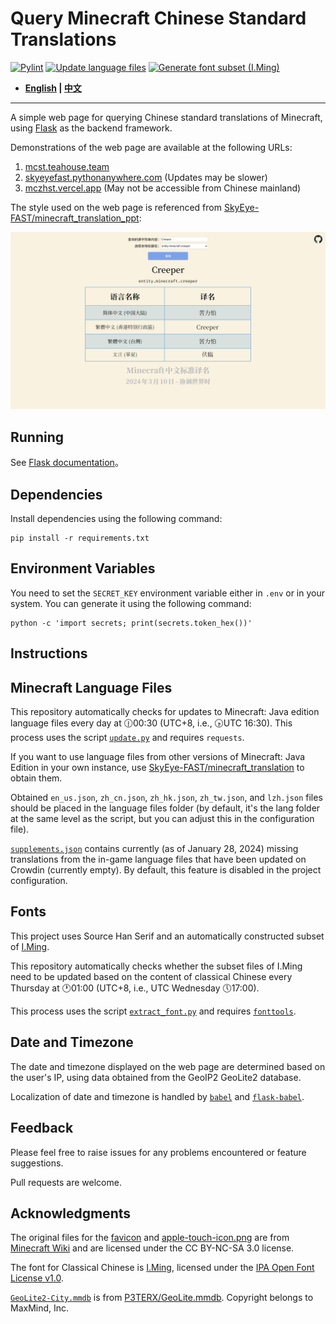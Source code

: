 # Query Minecraft Chinese Standard Translations

[![Pylint](https://github.com/SkyEye-FAST/minecraft_translation_flask/actions/workflows/pylint.yml/badge.svg)](https://github.com/SkyEye-FAST/minecraft_translation_flask/actions/workflows/pylint.yml) [![Update language files](https://github.com/SkyEye-FAST/minecraft_translation_flask/actions/workflows/update.yml/badge.svg)](https://github.com/SkyEye-FAST/minecraft_translation_flask/actions/workflows/update.yml) [![Generate font subset (I.Ming)](https://github.com/SkyEye-FAST/minecraft_translation_flask/actions/workflows/extract_font.yml/badge.svg)](https://github.com/SkyEye-FAST/minecraft_translation_flask/actions/workflows/extract_font.yml)

- **[English](/README_en.md) | [中文](/README.md)**

----

A simple web page for querying Chinese standard translations of Minecraft, using [Flask](https://github.com/pallets/flask) as the backend framework.

Demonstrations of the web page are available at the following URLs:

1. [mcst.teahouse.team](https://mcst.teahouse.team)
2. [skyeyefast.pythonanywhere.com](https://skyeyefast.pythonanywhere.com/) (Updates may be slower)
3. [mczhst.vercel.app](https://mczhst.vercel.app/) (May not be accessible from Chinese mainland)

The style used on the web page is referenced from [SkyEye-FAST/minecraft_translation_ppt](https://github.com/SkyEye-FAST/minecraft_translation_ppt):

![Sample](/sample/1.png)

## Running

See [Flask documentation](https://flask.palletsprojects.com/en/3.0.x/)。

## Dependencies

Install dependencies using the following command:

``` shell
pip install -r requirements.txt
```

## Environment Variables

You need to set the `SECRET_KEY` environment variable either in `.env` or in your system. You can generate it using the following command:

``` shell
python -c 'import secrets; print(secrets.token_hex())'
```

## Instructions

## Minecraft Language Files

This repository automatically checks for updates to Minecraft: Java edition language files every day at 🕧00:30 (UTC+8, i.e., 🕟UTC 16:30). This process uses the script [`update.py`](/update.py) and requires `requests`.

If you want to use language files from other versions of Minecraft: Java Edition in your own instance, use [SkyEye-FAST/minecraft_translation](https://github.com/SkyEye-FAST/minecraft_translation) to obtain them.

Obtained `en_us.json`, `zh_cn.json`, `zh_hk.json`, `zh_tw.json`, and `lzh.json` files should be placed in the language files folder (by default, it's the lang folder at the same level as the script, but you can adjust this in the configuration file).

[`supplements.json`](/lang/supplements.json) contains currently (as of January 28, 2024) missing translations from the in-game language files that have been updated on Crowdin (currently empty). By default, this feature is disabled in the project configuration.

## Fonts

This project uses Source Han Serif and an automatically constructed subset of [I.Ming](https://github.com/ichitenfont/I.Ming).

This repository automatically checks whether the subset files of I.Ming need to be updated based on the content of classical Chinese every Thursday at 🕐01:00 (UTC+8, i.e., UTC Wednesday 🕔17:00).

This process uses the script [`extract_font.py`](/extract_font.py) and requires [`fonttools`](https://github.com/fonttools/fonttools).

## Date and Timezone

The date and timezone displayed on the web page are determined based on the user's IP, using data obtained from the GeoIP2 GeoLite2 database.

Localization of date and timezone is handled by [`babel`](https://github.com/python-babel/babel) and [`flask-babel`](https://github.com/python-babel/flask-babel).

## Feedback

Please feel free to raise issues for any problems encountered or feature suggestions.

Pull requests are welcome.

## Acknowledgments

The original files for the [favicon](/static/favicon.ico) and [apple-touch-icon.png](/static/apple-touch-icon.png) are from [Minecraft Wiki](https://minecraft.wiki/w/File:Favicon.ico) and are licensed under the CC BY-NC-SA 3.0 license.

The font for Classical Chinese is [I.Ming](https://github.com/ichitenfont/I.Ming), licensed under the [IPA Open Font License v1.0](https://github.com/ichitenfont/I.Ming/blob/master/LICENSE.md).

[`GeoLite2-City.mmdb`](/GeoLite2-City.mmdb) is from [P3TERX/GeoLite.mmdb](https://github.com/P3TERX/GeoLite.mmdb). Copyright belongs to MaxMind, Inc.
